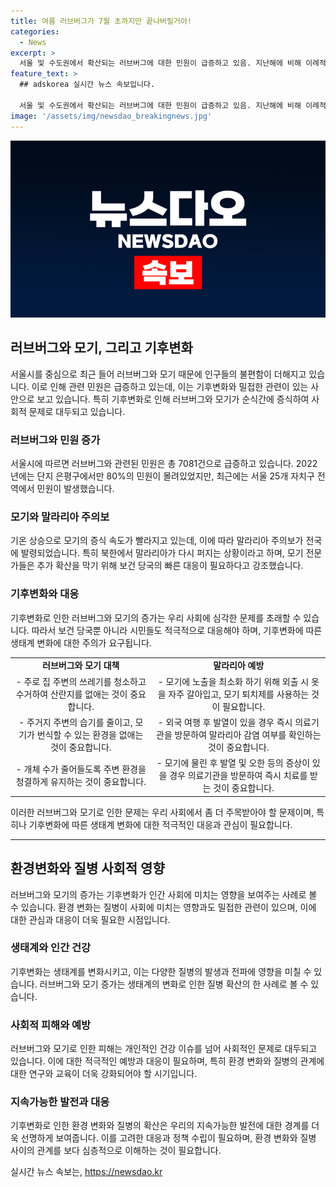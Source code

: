```yaml
---
title: 여름 러브버그가 7월 초까지만 끝나버릴거야!
categories:
  - News
excerpt: >
  서울 및 수도권에서 확산되는 러브버그에 대한 민원이 급증하고 있음. 지난해에 비해 이례적으로 많은 민원이 제출됐으며, 전문가들은 기후 변화로 인해 이른 출현으로 보고 있음. 또한, 기온 상승에 따른 모기와 말라리아 확산 우려도 제기되고 있음. 전문가는 장마가 온 뒤 개체 수가 줄어들 것으로 예상하며, 보건당국은 모기 모니터링과 환자 격리를 강조하고 시민들에게 대비법을 안내하고 있음.
feature_text: >
  ## adskorea 실시간 뉴스 속보입니다.

  서울 및 수도권에서 확산되는 러브버그에 대한 민원이 급증하고 있음. 지난해에 비해 이례적으로 많은 민원이 제출됐으며, 전문가들은 기후 변화로 인해 이른 출현으로 보고 있음. 또한, 기온 상승에 따른 모기와 말라리아 확산 우려도 제기되고 있음. 전문가는 장마가 온 뒤 개체 수가 줄어들 것으로 예상하며, 보건당국은 모기 모니터링과 환자 격리를 강조하고 시민들에게 대비법을 안내하고 있음.
image: '/assets/img/newsdao_breakingnews.jpg'
---
```


<p><img src="/assets/img/newsdao_breakingnews.jpg" alt="adskorea 속보" /></p>

<h2 data-ke-size="size26">러브버그와 모기, 그리고 기후변화</h2>

<p data-ke-size="size16">서울시를 중심으로 최근 들어 러브버그와 모기 때문에 인구들의 불편함이 더해지고 있습니다. 이로 인해 관련 민원은 급증하고 있는데, 이는 기후변화와 밀접한 관련이 있는 사안으로 보고 있습니다. 특히 기후변화로 인해 러브버그와 모기가 순식간에 증식하여 사회적 문제로 대두되고 있습니다.</p>

<h3 data-ke-size="size23"><b>러브버그와 민원 증가</b></h3>

<p data-ke-size="size16">서울시에 따르면 러브버그와 관련된 민원은 총 7081건으로 급증하고 있습니다. 2022년에는 단지 은평구에서만 80%의 민원이 몰려있었지만, 최근에는 서울 25개 자치구 전역에서 민원이 발생했습니다.</p>

<h3 data-ke-size="size23"><b>모기와 말라리아 주의보</b></h3>

<p data-ke-size="size16">기온 상승으로 모기의 증식 속도가 빨라지고 있는데, 이에 따라 말라리아 주의보가 전국에 발령되었습니다. 특히 북한에서 말라리아가 다시 퍼지는 상황이라고 하며, 모기 전문가들은 추가 확산을 막기 위해 보건 당국의 빠른 대응이 필요하다고 강조했습니다.</p>

<h3 data-ke-size="size23"><b>기후변화와 대응</b></h3>

<p data-ke-size="size16">기후변화로 인한 러브버그와 모기의 증가는 우리 사회에 심각한 문제를 초래할 수 있습니다. 따라서 보건 당국뿐 아니라 시민들도 적극적으로 대응해야 하며, 기후변화에 따른 생태계 변화에 대한 주의가 요구됩니다.</p>

<table>
    <tr>
        <td style="text-align: center; height: 17px;"><b>러브버그와 모기 대책</b></td>
        <td style="text-align: center; height: 17px;"><b>말라리아 예방</b></td>
    </tr>
    <tr>
        <td style="text-align: center;">- 주로 집 주변의 쓰레기를 청소하고 수거하여 산란지를 없애는 것이 중요합니다.</td>
        <td style="text-align: center;">- 모기에 노출을 최소화 하기 위해 외출 시 옷을 자주 갈아입고, 모기 퇴치제를 사용하는 것이 필요합니다.</td>
    </tr>
    <tr>
        <td style="text-align: center;">- 주거지 주변의 습기를 줄이고, 모기가 번식할 수 있는 환경을 없애는 것이 중요합니다.</td>
        <td style="text-align: center;">- 외국 여행 후 발열이 있을 경우 즉시 의료기관을 방문하여 말라리아 감염 여부를 확인하는 것이 중요합니다.</td>
    </tr>
    <tr>
        <td style="text-align: center;">- 개체 수가 줄어들도록 주변 환경을 청결하게 유지하는 것이 중요합니다.</td>
        <td style="text-align: center;">- 모기에 물린 후 발열 및 오한 등의 증상이 있을 경우 의료기관을 방문하여 즉시 치료를 받는 것이 중요합니다.</td>
    </tr>
</table>

<p data-ke-size="size16">이러한 러브버그와 모기로 인한 문제는 우리 사회에서 좀 더 주목받아야 할 문제이며, 특히나 기후변화에 따른 생태계 변화에 대한 적극적인 대응과 관심이 필요합니다.</p>

<hr>

<h2 data-ke-size="size26">환경변화와 질병 사회적 영향</h2>

<p data-ke-size="size16">러브버그와 모기의 증가는 기후변화가 인간 사회에 미치는 영향을 보여주는 사례로 볼 수 있습니다. 환경 변화는 질병이 사회에 미치는 영향과도 밀접한 관련이 있으며, 이에 대한 관심과 대응이 더욱 필요한 시점입니다.</p>

<h3 data-ke-size="size23"><b>생태계와 인간 건강</b></h3>

<p data-ke-size="size16">기후변화는 생태계를 변화시키고, 이는 다양한 질병의 발생과 전파에 영향을 미칠 수 있습니다. 러브버그와 모기 증가는 생태계의 변화로 인한 질병 확산의 한 사례로 볼 수 있습니다.</p>

<h3 data-ke-size="size23"><b>사회적 피해와 예방</b></h3>

<p data-ke-size="size16">러브버그와 모기로 인한 피해는 개인적인 건강 이슈를 넘어 사회적인 문제로 대두되고 있습니다. 이에 대한 적극적인 예방과 대응이 필요하며, 특히 환경 변화와 질병의 관계에 대한 연구와 교육이 더욱 강화되어야 할 시기입니다.</p>

<h3 data-ke-size="size23"><b>지속가능한 발전과 대응</b></h3>

<p data-ke-size="size16">기후변화로 인한 환경 변화와 질병의 확산은 우리의 지속가능한 발전에 대한 경계를 더욱 선명하게 보여줍니다. 이를 고려한 대응과 정책 수립이 필요하며, 환경 변화와 질병 사이의 관계를 보다 심층적으로 이해하는 것이 필요합니다.</p>
실시간 뉴스 속보는, <a href="https://newsdao.kr" rel="dofollow">https://newsdao.kr</a>


